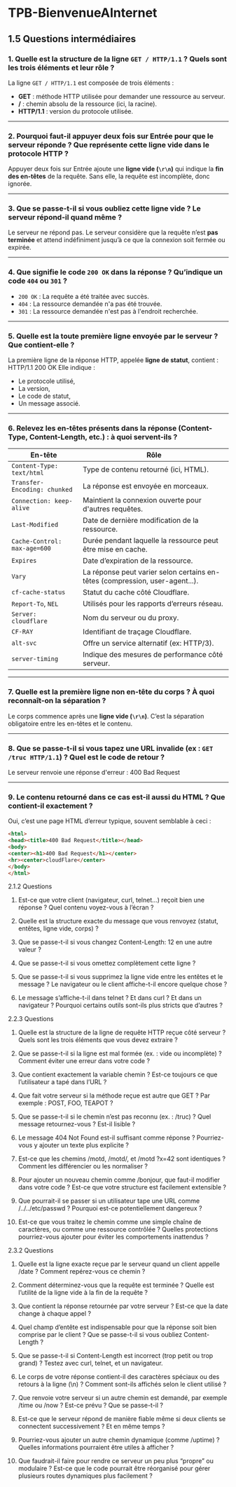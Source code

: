 # TPB-BienvenueAInternet

## 1.5 Questions intermédiaires

### 1. Quelle est la structure de la ligne `GET / HTTP/1.1` ? Quels sont les trois éléments et leur rôle ?

La ligne `GET / HTTP/1.1` est composée de trois éléments :
- **GET** : méthode HTTP utilisée pour demander une ressource au serveur.
- **/** : chemin absolu de la ressource (ici, la racine).
- **HTTP/1.1** : version du protocole utilisée.

---

### 2. Pourquoi faut-il appuyer deux fois sur Entrée pour que le serveur réponde ? Que représente cette ligne vide dans le protocole HTTP ?

Appuyer deux fois sur Entrée ajoute une **ligne vide (`\r\n`)** qui indique la **fin des en-têtes** de la requête. Sans elle, la requête est incomplète, donc ignorée.

---

### 3. Que se passe-t-il si vous oubliez cette ligne vide ? Le serveur répond-il quand même ?

Le serveur ne répond pas. Le serveur considère que la requête n’est **pas terminée** et attend indéfiniment jusqu’à ce que la connexion soit fermée ou expirée.

---

### 4. Que signifie le code `200 OK` dans la réponse ? Qu’indique un code `404` ou `301` ?

- `200 OK` : La requête a été traitée avec succès.
- `404` : La ressource demandée n'a pas été trouvée.
- `301` : La ressource demandée n'est pas à l'endroit recherchée.

---

### 5. Quelle est la toute première ligne envoyée par le serveur ? Que contient-elle ?

La première ligne de la réponse HTTP, appelée **ligne de statut**, contient : HTTP/1.1 200 OK
Elle indique :
- Le protocole utilisé,
- La version,
- Le code de statut,
- Un message associé.

---

### 6. Relevez les en-têtes présents dans la réponse (Content-Type, Content-Length, etc.) : à quoi servent-ils ?

| En-tête                         | Rôle |
|----------------------------------|------|
| `Content-Type: text/html`        | Type de contenu retourné (ici, HTML). |
| `Transfer-Encoding: chunked`     | La réponse est envoyée en morceaux. |
| `Connection: keep-alive`         | Maintient la connexion ouverte pour d'autres requêtes. |
| `Last-Modified`                  | Date de dernière modification de la ressource. |
| `Cache-Control: max-age=600`     | Durée pendant laquelle la ressource peut être mise en cache. |
| `Expires`                        | Date d’expiration de la ressource. |
| `Vary`                           | La réponse peut varier selon certains en-têtes (compression, user-agent...). |
| `cf-cache-status`                | Statut du cache côté Cloudflare. |
| `Report-To`, `NEL`               | Utilisés pour les rapports d’erreurs réseau. |
| `Server: cloudflare`             | Nom du serveur ou du proxy. |
| `CF-RAY`                         | Identifiant de traçage Cloudflare. |
| `alt-svc`                        | Offre un service alternatif (ex: HTTP/3). |
| `server-timing`                  | Indique des mesures de performance côté serveur. |

---

### 7. Quelle est la première ligne non en-tête du corps ? À quoi reconnaît-on la séparation ?

Le corps commence après une **ligne vide (`\r\n`)**. C’est la séparation obligatoire entre les en-têtes et le contenu.

---

### 8. Que se passe-t-il si vous tapez une URL invalide (ex : `GET /truc HTTP/1.1`) ? Quel est le code de retour ?

Le serveur renvoie une réponse d'erreur : 400 Bad Request

---

### 9. Le contenu retourné dans ce cas est-il aussi du HTML ? Que contient-il exactement ?

Oui, c’est une page HTML d’erreur typique, souvent semblable à ceci :

```html
<html>
<head><title>400 Bad Request</title></head>
<body>
<center><h1>400 Bad Request</h1></center>
<hr><center>cloudFlare</center>
</body>
</html>
```



    
2.1.2 Questions

1. Est-ce que votre client (navigateur, curl, telnet…) reçoit bien une réponse ? Quel contenu voyez-vous à l’écran ?
   
2. Quelle est la structure exacte du message que vous renvoyez (statut, entêtes, ligne vide, corps) ?
   
3. Que se passe-t-il si vous changez Content-Length: 12 en une autre valeur ?
   
4. Que se passe-t-il si vous omettez complètement cette ligne ?
   
5. Que se passe-t-il si vous supprimez la ligne vide entre les entêtes et le message ? Le navigateur ou le client affiche-t-il encore quelque chose ?
   
6. Le message s’affiche-t-il dans telnet ? Et dans curl ? Et dans un navigateur ? Pourquoi certains outils sont-ils plus stricts que d’autres ?


2.2.3 Questions

1. Quelle est la structure de la ligne de requête HTTP reçue côté serveur ? Quels sont les trois éléments que vous devez extraire ?
   
2. Que se passe-t-il si la ligne est mal formée (ex. : vide ou incomplète) ? Comment éviter une erreur dans votre code ?
   
3. Que contient exactement la variable chemin ? Est-ce toujours ce que l’utilisateur a tapé dans l’URL ?
   
4. Que fait votre serveur si la méthode reçue est autre que GET ? Par exemple : POST, FOO, TEAPOT ?
   
5. Que se passe-t-il si le chemin n’est pas reconnu (ex. : /truc) ? Quel message retournez-vous ? Est-il lisible ?
    
6. Le message 404 Not Found est-il suffisant comme réponse ? Pourriez-vous y ajouter un texte plus explicite ?
    
7. Est-ce que les chemins /motd, /motd/, et /motd ?x=42 sont identiques ? Comment les différencier ou les normaliser ?
    
8. Pour ajouter un nouveau chemin comme /bonjour, que faut-il modifier dans votre code ? Est-ce que votre structure est facilement extensible ?
    
9. Que pourrait-il se passer si un utilisateur tape une URL comme /../../etc/passwd ? Pourquoi est-ce potentiellement dangereux ?
    
10. Est-ce que vous traitez le chemin comme une simple chaîne de caractères, ou comme une ressource contrôlée ? Quelles protections pourriez-vous ajouter pour éviter les comportements inattendus ?


2.3.2 Questions

1. Quelle est la ligne exacte reçue par le serveur quand un client appelle /date ? Comment repérez-vous ce chemin ?
   
2. Comment déterminez-vous que la requête est terminée ? Quelle est l’utilité de la ligne vide à la fin de la requête ?
   
3. Que contient la réponse retournée par votre serveur ? Est-ce que la date change à chaque appel ?
   
4. Quel champ d’entête est indispensable pour que la réponse soit bien comprise par le client ? Que se passe-t-il si vous oubliez Content-Length ?
   
5. Que se passe-t-il si Content-Length est incorrect (trop petit ou trop grand) ? Testez avec curl, telnet, et un navigateur.

6. Le corps de votre réponse contient-il des caractères spéciaux ou des retours à la ligne (\n) ? Comment sont-ils affichés selon le client utilisé ?
   
7. Que renvoie votre serveur si un autre chemin est demandé, par exemple /time ou /now ? Est-ce prévu ? Que se passe-t-il ?
   
8. Est-ce que le serveur répond de manière fiable même si deux clients se connectent successivement ? Et en même temps ?
    
9. Pourriez-vous ajouter un autre chemin dynamique (comme /uptime) ? Quelles informations pourraient être utiles à afficher ?
    
10. Que faudrait-il faire pour rendre ce serveur un peu plus “propre” ou modulaire ? Est-ce que le code pourrait être réorganisé pour gérer plusieurs routes dynamiques plus facilement ?
